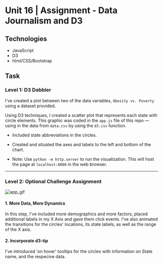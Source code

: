# Unit 16 | Assignment - Data Journalism and D3


## Technologies

* JavaScript
* D3
* html/CSS/Bootstrap



## Task

### Level 1: D3 Dabbler

I've created a plot between two of the data variables, `Obesity vs. Poverty` using a dataset provided.

Using D3 techniques, I created a scatter plot that represents each state with circle elements. This graphic was coded in the `app.js` file of this repo — using in the data from `data.csv` by using the `d3.csv` function. 

* Included state abbreviations in the circles.

* Created and situated the axes and labels to the left and bottom of the chart.

* Note: Use `python -m http.server` to run the visualization. This will host the page at `localhost:8000` in the web browser.

- - -

### Level 2: Optional Challenge Assignment

![app_gif](Images/d3.gif)

#### 1. More Data, More Dynamics

In this step, I've included more demographics and more factors, placed additional labels in my X Axis and gave them click events. I've also animated the transitions for the circles' locations, its state labels, as well as the range of the X axis. 


#### 2. Incorporate d3-tip

I've introduced 'on hover' tooltips for the circles with information on State name, and the respecive data.




